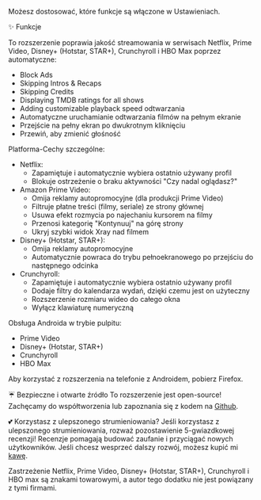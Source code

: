 Możesz dostosować, które funkcje są włączone w Ustawieniach.

✨ Funkcje

To rozszerzenie poprawia jakość streamowania w serwisach Netflix, Prime Video, Disney+ (Hotstar, STAR+), Crunchyroll i HBO Max poprzez automatyczne:
<ul>
<li>Block Ads</li>
<li>Skipping Intros & Recaps</li>
<li>Skipping Credits</li>
<li>Displaying TMDB ratings for all shows</li>
<li>Adding customizable playback speed odtwarzania</li>
<li>Automatyczne uruchamianie odtwarzania filmów na pełnym ekranie</li>
<li>Przejście na pełny ekran po dwukrotnym kliknięciu</li>
<li>Przewiń, aby zmienić głośność</li>
</ul>

Platforma-Cechy szczególne:
<ul>
<li>Netflix:
  <ul>
    <li>Zapamiętuje i automatycznie wybiera ostatnio używany profil</li>
    <li>Blokuje ostrzeżenie o braku aktywności "Czy nadal oglądasz?"</li>
  </ul>
</li>

<li>Amazon Prime Video:
  <ul>
    <li>Omija reklamy autopromocyjne (dla produkcji Prime Video)</li>
    <li>Filtruje płatne treści (filmy, seriale) ze strony głównej</li>
    <li>Usuwa efekt rozmycia po najechaniu kursorem na filmy</li>
    <li>Przenosi kategorię "Kontynuuj" na górę strony</li>
    <li>Ukryj szybki widok Xray nad filmem</li>
  </ul>
</li>

<li>Disney+ (Hotstar, STAR+):
  <ul>
    <li>Omija reklamy autopromocyjne</li>
    <li>Automatycznie powraca do trybu pełnoekranowego po przejściu do następnego odcinka</li>
  </ul>
</li>

<li>Crunchyroll:
  <ul>
    <li>Zapamiętuje i automatycznie wybiera ostatnio używany profil</li>
    <li>Dodaje filtry do kalendarza wydań, dzięki czemu jest on użyteczny</li>
    <li>Rozszerzenie rozmiaru wideo do całego okna</li>
    <li>Wyłącz klawiaturę numeryczną</li>
  </ul>
</li>
</ul>

Obsługa Androida w trybie pulpitu:
<ul>
<li>Prime Video</li>
<li>Disney+ (Hotstar, STAR+)</li>
<li>Crunchyroll</li>
<li>HBO Max</li>
</ul>
Aby korzystać z rozszerzenia na telefonie z Androidem, pobierz Firefox.

☔ Bezpieczne i otwarte źródło
To rozszerzenie jest open-source! Zachęcamy do współtworzenia lub zapoznania się z kodem na <a href='https://github.com/Dreamlinerm/Netflix-Prime-Auto-Skip' target='_blank'>Github</a>.

💕 Korzystasz z ulepszonego strumieniowania? 
Jeśli korzystasz z ulepszonego strumieniowania, rozważ pozostawienie 5-gwiazdkowej recenzji! Recenzje pomagają budować zaufanie i przyciągać nowych użytkowników.
Jeśli chcesz wesprzeć dalszy rozwój, możesz kupić mi <a href='https://github.com/sponsors/Dreamlinerm' target='_blank'>kawę</a>.

Zastrzeżenie
Netflix, Prime Video, Disney+ (Hotstar, STAR+), Crunchyroll i HBO max są znakami towarowymi, a autor tego dodatku nie jest powiązany z tymi firmami.